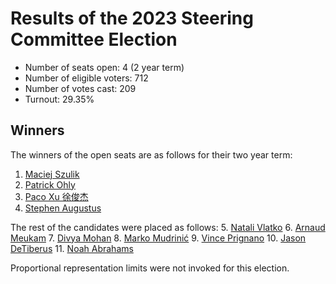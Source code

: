 # Results of the 2023 Steering Committee Election

- Number of seats open: 4 (2 year term)
- Number of eligible voters: 712
- Number of votes cast: 209
- Turnout: 29.35%

## Winners

The winners of the open seats are as follows for their two year term:

1. [Maciej Szulik](https://github.com/soltysh)
2. [Patrick Ohly](https://github.com/pohly)
3. [Paco Xu 徐俊杰](https://github.com/pacoxu)
4. [Stephen Augustus](https://github.com/justaugustus)

The rest of the candidates were placed as follows:
5. [Natali Vlatko](https://github.com/natalisucks)
6. [Arnaud Meukam](https://github.com/ameukam)
7. [Divya Mohan](https://github.com/divya-mohan0209)
8. [Marko Mudrinić](https://github.com/xmudrii)
9. [Vince Prignano](https://github.com/vincepri)
10. [Jason DeTiberus](https://github.com/detiber)
11. [Noah Abrahams](https://github.com/qedrakmar)

Proportional representation limits were not invoked for this election.

